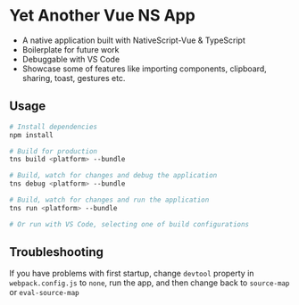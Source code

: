 # Yet Another Vue NS App

* A native application built with NativeScript-Vue & TypeScript
* Boilerplate for future work
* Debuggable with VS Code
* Showcase some of features like importing components, clipboard, sharing, toast, gestures etc.

## Usage

``` bash
# Install dependencies
npm install

# Build for production
tns build <platform> --bundle

# Build, watch for changes and debug the application
tns debug <platform> --bundle

# Build, watch for changes and run the application
tns run <platform> --bundle

# Or run with VS Code, selecting one of build configurations
```

## Troubleshooting

If you have problems with first startup, change `devtool` property in `webpack.config.js` to `none`, run the app, and then change back to `source-map` or `eval-source-map`